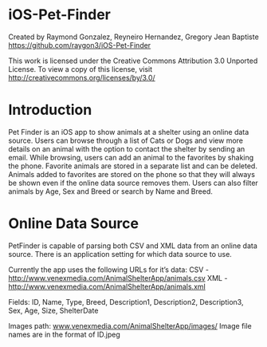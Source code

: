 iOS-Pet-Finder
==============

Created by Raymond Gonzalez, Reyneiro Hernandez, Gregory Jean Baptiste
https://github.com/raygon3/iOS-Pet-Finder

This work is licensed under the Creative Commons Attribution 3.0 Unported License. To view a copy of this license, visit
http://creativecommons.org/licenses/by/3.0/

Introduction
==============
Pet Finder is an iOS app to show animals at a shelter using an online data source. Users can browse through a list of Cats or Dogs and view more details on an animal with the option to contact the shelter by sending an email. While browsing, users can add an animal to the favorites by shaking the phone. Favorite animals are stored in a separate list and can be deleted. Animals added to favorites are stored on the phone so that they will always be shown even if the online data source removes them. Users can also filter animals by Age, Sex and Breed or search by Name and Breed. 

Online Data Source
==============
PetFinder is capable of parsing both CSV and XML data from an online data source. There is an application setting for which data source to use. 

Currently the app uses the following URLs for it’s data: 
CSV - http://www.venexmedia.com/AnimalShelterApp/animals.csv
XML - http://www.venexmedia.com/AnimalShelterApp/animals.xml

Fields: ID, Name, Type, Breed, Description1, Description2, Description3, Sex, Age, Size, ShelterDate

Images path: www.venexmedia.com/AnimalShelterApp/images/
Image file names are in the format of ID.jpeg